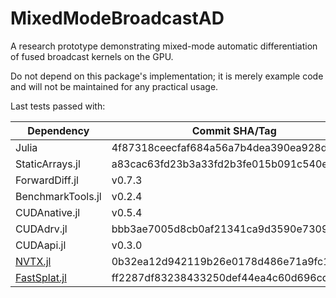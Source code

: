 # MixedModeBroadcastAD

A research prototype demonstrating mixed-mode automatic differentiation of fused broadcast
kernels on the GPU.

Do not depend on this package's implementation; it is merely example code and will not be
maintained for any practical usage.

Last tests passed with:

| Dependency                                              | Commit SHA/Tag                           |
|---------------------------------------------------------|------------------------------------------|
| Julia                                                   | 4f87318ceecfaf684a56a7b4dea390ea928d36a3 |
| StaticArrays.jl                                         | a83cac63fd23b3a33fd2b3fe015b091c540e874e |
| ForwardDiff.jl                                          | v0.7.3                                   |
| BenchmarkTools.jl                                       | v0.2.4                                   |
| CUDAnative.jl                                           | v0.5.4                                   |
| CUDAdrv.jl                                              | bbb3ae7005d8cb0af21341ca9d3590e7309c5f23 |
| CUDAapi.jl                                              | v0.3.0                                   |
| [NVTX.jl](https://github.com/maleadt/NVTX.jl)           | 0b32ea12d942119b26e0178d486e71a9fc1a30fc |
| [FastSplat.jl](https://github.com/maleadt/FastSplat.jl) | ff2287df83238433250def44ea4c60d696cd17ad |
